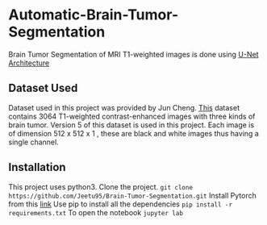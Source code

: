 # Automatic-Brain-Tumor-Segmentation
Brain Tumor Segmentation of MRI T1-weighted images is done using [U-Net Architecture](https://arxiv.org/abs/1505.04597)

## Dataset Used
Dataset used in this project was provided by Jun Cheng.
[This](https://figshare.com/articles/dataset/brain_tumor_dataset/1512427) dataset contains 3064 T1-weighted contrast-enhanced images with three kinds of brain tumor. Version 5 of this dataset is used in this project. Each image is of dimension 512 x 512 x 1 , these are black and white images thus having a single channel.

## Installation
This project uses python3.
Clone the project.
`git clone https://github.com/Jeetu95/Brain-Tumor-Segmentation.git`
Install Pytorch from this [link](https://pytorch.org/get-started/locally/)
Use pip to install all the dependencies
`pip install -r requirements.txt`
To open the notebook
`jupyter lab`
